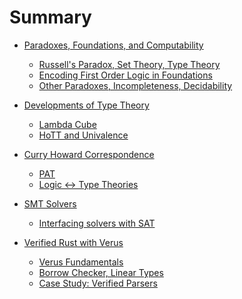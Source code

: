 # Summary

- [Paradoxes, Foundations, and Computability](./PARADOXES_FOUNDATIONS_COMPUTABILITY.md)
  - [Russell's Paradox, Set Theory, Type Theory]()
  - [Encoding First Order Logic in Foundations]()
  - [Other Paradoxes, Incompleteness, Decidability]()
- [Developments of Type Theory]()
  - [Lambda Cube]()
  - [HoTT and Univalence]()
- [Curry Howard Correspondence]()
  - [PAT]()
  - [Logic <-> Type Theories]()
- [SMT Solvers]()
  - [Interfacing solvers with SAT](./interfacing_solvers_with_sat.md) 

- [Verified Rust with Verus]()
  - [Verus Fundamentals](./verus_fundamentals.md)
  - [Borrow Checker, Linear Types]()
  - [Case Study: Verified Parsers](./verified_parsers.md)